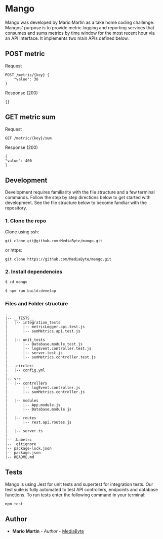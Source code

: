 # Mango
Mango was developed by Mario Martin as a take home coding challenge. Mangos' purpose is to provide metric logging and reporting services that consumes and sums metrics by time window for the most recent hour via an API interface. It implements two main APIs defined below.

## POST metric
Request
```
POST ​/metric/​{key} {
    "value"​: ​30
} ​
```
Response (200)
```
{}
```

## GET metric sum
Request
```
GET ​/metric/​{key}/sum
```
Response (200)
```
{
"value": ​400
}
```

## Development
Development requires familiarity with the file structure and a few terminal commands. Follow the step by step directions below to get started with development.  See the file structure below to become familiar with the repository.

### 1. Clone the repo
Clone using ssh:
```
git clone git@github.com:MediaByte/mango.git
```
or https:
```
git clone https://github.com/MediaByte/mango.git
```

### 2. Install dependencies
```sh
$ cd mango
```
```sh
$ npm run build:develop
```

### Files and Folder structure
```
.
|-- __TESTS__
|   |-- integration_tests
|       |-- metricLogger.api.test.js
|       |-- sumMetrics.api.test.js
|
|   |-- unit_tests
|       |-- Database.module.test.js
|       |-- logEvent.controller.test.js
|       |-- server.test.js
|       |-- sumMetrics.controller.test.js
|
|-- .circleci
|   |-- config.yml
|
|-- src
|   |-- controllers
|       |-- logEvent.controller.js
|       |-- sumMetrics.controller.js
|
|   |-- modules
|       |-- App.module.js
|       |-- Database.module.js
|
|   |-- routes
|       |-- rest.api.routes.js
|
|   |-- server.ts
|
|-- .babelrc
|-- .gitignore
|-- package-lock.json
|-- package.json
|-- README.md
```

## Tests
Mango is using Jest for unit tests and supertest for integration tests. Our test suite is fully automated to test API controllers, endpoints and database functions.  To run tests enter the following command in your terminal:
```
npm test
```

## Author
* **Mario Martin** - *Author* - [MediaByte](https://github.com/MediaByte)



